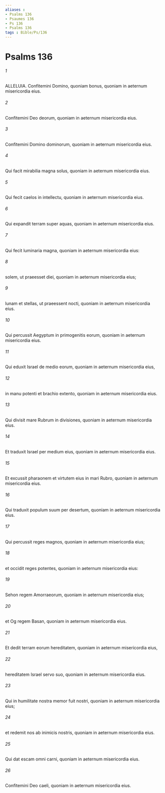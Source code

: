 ```yaml
---
aliases : 
- Psalms 136
- Psaumes 136
- Ps 136
- Psalms 136
tags : Bible/Ps/136
---
```


# Psalms 136

###### 1
ALLELUIA. Confitemini Domino, quoniam bonus, quoniam in aeternum misericordia eius.
###### 2
Confitemini Deo deorum, quoniam in aeternum misericordia eius.
###### 3
Confitemini Domino dominorum, quoniam in aeternum misericordia eius.
###### 4
Qui facit mirabilia magna solus, quoniam in aeternum misericordia eius.
###### 5
Qui fecit caelos in intellectu, quoniam in aeternum misericordia eius.
###### 6
Qui expandit terram super aquas, quoniam in aeternum misericordia eius.
###### 7
Qui fecit luminaria magna, quoniam in aeternum misericordia eius:
###### 8
solem, ut praeesset diei, quoniam in aeternum misericordia eius;
###### 9
lunam et stellas, ut praeessent nocti, quoniam in aeternum misericordia eius.
###### 10
Qui percussit Aegyptum in primogenitis eorum, quoniam in aeternum misericordia eius.
###### 11
Qui eduxit Israel de medio eorum, quoniam in aeternum misericordia eius,
###### 12
in manu potenti et brachio extento, quoniam in aeternum misericordia eius.
###### 13
Qui divisit mare Rubrum in divisiones, quoniam in aeternum misericordia eius.
###### 14
Et traduxit Israel per medium eius, quoniam in aeternum misericordia eius.
###### 15
Et excussit pharaonem et virtutem eius in mari Rubro, quoniam in aeternum misericordia eius.
###### 16
Qui traduxit populum suum per desertum, quoniam in aeternum misericordia eius.
###### 17
Qui percussit reges magnos, quoniam in aeternum misericordia eius;
###### 18
et occidit reges potentes, quoniam in aeternum misericordia eius:
###### 19
Sehon regem Amorraeorum, quoniam in aeternum misericordia eius;
###### 20
et Og regem Basan, quoniam in aeternum misericordia eius.
###### 21
Et dedit terram eorum hereditatem, quoniam in aeternum misericordia eius,
###### 22
hereditatem Israel servo suo, quoniam in aeternum misericordia eius.
###### 23
Qui in humilitate nostra memor fuit nostri, quoniam in aeternum misericordia eius;
###### 24
et redemit nos ab inimicis nostris, quoniam in aeternum misericordia eius.
###### 25
Qui dat escam omni carni, quoniam ìn aeternum misericordia eius.
###### 26
Confitemini Deo caeli, quoniam in aeternum misericordia eius.
